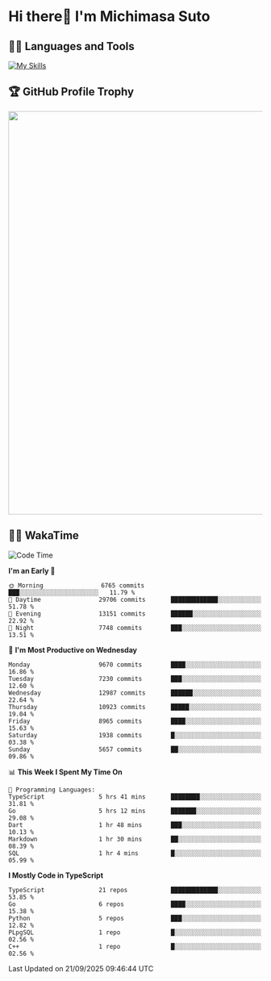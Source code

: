 # Hi there👋 I'm Michimasa Suto

## 🧑‍💻 Languages and Tools
[![My Skills](https://skillicons.dev/icons?i=ts,nextjs,react,go,python,aws,terraform)](https://skillicons.dev)

<!--
**Suto-Michimasa/Suto-Michimasa** is a ✨ _special_ ✨ repository because its `README.md` (this file) appears on your GitHub profile.

Here are some ideas to get you started:

- 🔭 I’m currently working on ...
- 🌱 I’m currently learning ...
- 👯 I’m looking to collaborate on ...
- 🤔 I’m looking for help with ...
- 💬 Ask me about ...
- 📫 How to reach me: ...
- 😄 Pronouns: ...
- ⚡ Fun fact: ...
-->

<!--
## 💎 Github Stats

<div>
  <img height="170" align="left" src="https://github-readme-stats-psi-three-31.vercel.app/api?username=Suto-michimasa&count_private=true&show_icons=true&theme=dark" />
  <img height="170" src="https://github-readme-stats-psi-three-31.vercel.app/api/top-langs/?username=Suto-michimasa&langs_count=8&layout=compact&theme=dark" />
</div>
-->

## 🏆 GitHub Profile Trophy

<img width="800" src="https://github-profile-trophy.vercel.app/?username=Suto-michimasa&theme=onedark&no-frame=true"/>


## 🧑‍💻 WakaTime
<!--START_SECTION:waka-->
![Code Time](http://img.shields.io/badge/Code%20Time-1%2C341%20hrs%208%20mins-blue)

**I'm an Early 🐤** 

```text
🌞 Morning                6765 commits        ███░░░░░░░░░░░░░░░░░░░░░░   11.79 % 
🌆 Daytime                29706 commits       █████████████░░░░░░░░░░░░   51.78 % 
🌃 Evening                13151 commits       ██████░░░░░░░░░░░░░░░░░░░   22.92 % 
🌙 Night                  7748 commits        ███░░░░░░░░░░░░░░░░░░░░░░   13.51 % 
```
📅 **I'm Most Productive on Wednesday** 

```text
Monday                   9670 commits        ████░░░░░░░░░░░░░░░░░░░░░   16.86 % 
Tuesday                  7230 commits        ███░░░░░░░░░░░░░░░░░░░░░░   12.60 % 
Wednesday                12987 commits       ██████░░░░░░░░░░░░░░░░░░░   22.64 % 
Thursday                 10923 commits       █████░░░░░░░░░░░░░░░░░░░░   19.04 % 
Friday                   8965 commits        ████░░░░░░░░░░░░░░░░░░░░░   15.63 % 
Saturday                 1938 commits        █░░░░░░░░░░░░░░░░░░░░░░░░   03.38 % 
Sunday                   5657 commits        ██░░░░░░░░░░░░░░░░░░░░░░░   09.86 % 
```


📊 **This Week I Spent My Time On** 

```text
💬 Programming Languages: 
TypeScript               5 hrs 41 mins       ████████░░░░░░░░░░░░░░░░░   31.81 % 
Go                       5 hrs 12 mins       ███████░░░░░░░░░░░░░░░░░░   29.08 % 
Dart                     1 hr 48 mins        ███░░░░░░░░░░░░░░░░░░░░░░   10.13 % 
Markdown                 1 hr 30 mins        ██░░░░░░░░░░░░░░░░░░░░░░░   08.39 % 
SQL                      1 hr 4 mins         █░░░░░░░░░░░░░░░░░░░░░░░░   05.99 % 
```

**I Mostly Code in TypeScript** 

```text
TypeScript               21 repos            █████████████░░░░░░░░░░░░   53.85 % 
Go                       6 repos             ████░░░░░░░░░░░░░░░░░░░░░   15.38 % 
Python                   5 repos             ███░░░░░░░░░░░░░░░░░░░░░░   12.82 % 
PLpgSQL                  1 repo              █░░░░░░░░░░░░░░░░░░░░░░░░   02.56 % 
C++                      1 repo              █░░░░░░░░░░░░░░░░░░░░░░░░   02.56 % 
```




 Last Updated on 21/09/2025 09:46:44 UTC
<!--END_SECTION:waka-->
